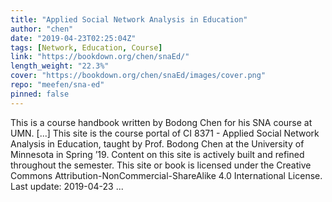 ```yaml
---
title: "Applied Social Network Analysis in Education"
author: "chen"
date: "2019-04-23T02:25:04Z"
tags: [Network, Education, Course]
link: "https://bookdown.org/chen/snaEd/"
length_weight: "22.3%"
cover: "https://bookdown.org/chen/snaEd/images/cover.png"
repo: "meefen/sna-ed"
pinned: false
---
```


This is a course handbook written by Bodong Chen for his SNA course at UMN. [...] This site is the course portal of CI 8371 - Applied Social Network Analysis in Education, taught by Prof. Bodong Chen at the University of Minnesota in Spring ’19. Content on this site is actively built and refined throughout the semester. This site or book is licensed under the Creative Commons Attribution-NonCommercial-ShareAlike 4.0 International License. Last update: 2019-04-23  ...
